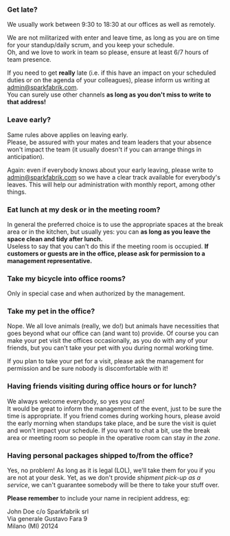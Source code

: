 ### Get late?

We usually work between 9:30 to 18:30 at our offices as well as remotely.

We are not militarized with enter and leave time, as long as you are on time for your standup/daily scrum, and you keep your schedule.  
Oh, and we love to work in team so please, ensure at least 6/7 hours of team presence.

If you need to get **really** late (i.e. if this have an impact on your scheduled duties or on the agenda of your colleagues), please inform us writing at <admin@sparkfabrik.com>.  
You can surely use other channels **as long as you don't miss to write to that address!**

### Leave early?

Same rules above applies on leaving early.  
Please, be assured with your mates and team leaders that your absence won't impact the team (it usually doesn't if you can arrange things in anticipation).  

Again: even if everybody knows about your early leaving, please write to <admin@sparkfabrik.com> so we have a clear track available for everybody's leaves. This will help our administration with monthly report, among other things.

### Eat lunch at my desk or in the meeting room?

In general the preferred choice is to use the appropriate spaces at the break area or in the kitchen, but usually yes: you can **as long as you leave the space clean and tidy after lunch.**  
Useless to say that you can't do this if the meeting room is occupied. **If customers or guests are in the office, please ask for permission to a management representative.**

### Take my bicycle into office rooms?

Only in special case and when authorized by the management. 

### Take my pet in the office?

Nope. We all love animals (really, we do!) but animals have necessities that goes beyond what our office can (and want to) provide. Of course you can make your pet visit the offices occasionally, as you do with any of your friends, but you can't take your pet with you during normal working time.

If you plan to take your pet for a visit, please ask the management for permission and be sure nobody is discomfortable with it!

### Having friends visiting during office hours or for lunch?

We always welcome everybody, so yes you can!  
It would be great to inform the management of the event, just to be sure the time is appropriate. If you friend comes during working hours, please avoid the early morning when standups take place, and be sure the visit is quiet and won't impact your schedule. If you want to chat a bit, use the break area or meeting room so people in the operative room can stay _in the zone_.

### Having personal packages shipped to/from the office?

Yes, no problem! As long as it is legal (LOL), we'll take them for you if you are not at your desk. 
Yet, as we don't provide _shipment pick-up as a service_, we can't guarantee somebody will be there to take your stuff over. 

**Please remember** to include your name in recipient address, eg:

John Doe c/o Sparkfabrik srl   
Via generale Gustavo Fara 9    
Milano (MI)
20124


